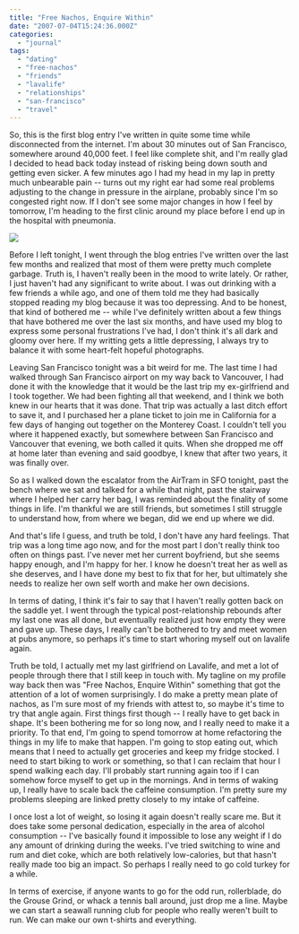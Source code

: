 ```yaml
---
title: "Free Nachos, Enquire Within"
date: "2007-07-04T15:24:36.000Z"
categories: 
  - "journal"
tags: 
  - "dating"
  - "free-nachos"
  - "friends"
  - "lavalife"
  - "relationships"
  - "san-francisco"
  - "travel"
---
```


So, this is the first blog entry I've written in quite some time while disconnected from the internet. I'm about 30 minutes out of San Francisco, somewhere around 40,000 feet. I feel like complete shit, and I'm really glad I decided to head back today instead of risking being down south and getting even sicker. A few minutes ago I had my head in my lap in pretty much unbearable pain -- turns out my right ear had some real problems adjusting to the change in pressure in the airplane, probably since I'm so congested right now. If I don't see some major changes in how I feel by tomorrow, I'm heading to the first clinic around my place before I end up in the hospital with pneumonia.

[![](http://farm2.static.flickr.com/1221/715967513_5a5bee65a2.jpg?v=0)](http://www.flickr.com/photos/duanestorey/715967513/)

Before I left tonight, I went through the blog entries I've written over the last few months and realized that most of them were pretty much complete garbage. Truth is, I haven't really been in the mood to write lately. Or rather, I just haven't had any significant to write about. I was out drinking with a few friends a while ago, and one of them told me they had basically stopped reading my blog because it was too depressing. And to be honest, that kind of bothered me -- while I've definitely written about a few things that have bothered me over the last six months, and have used my blog to express some personal frustrations I've had, I don't think it's all dark and gloomy over here. If my writting gets a little depressing, I always try to balance it with some heart-felt hopeful photographs.

Leaving San Francisco tonight was a bit weird for me. The last time I had walked through San Francisco airport on my way back to Vancouver, I had done it with the knowledge that it would be the last trip my ex-girlfriend and I took together. We had been fighting all that weekend, and I think we both knew in our hearts that it was done. That trip was actually a last ditch effort to save it, and I purchased her a plane ticket to join me in California for a few days of hanging out together on the Monterey Coast. I couldn't tell you where it happened exactly, but somewhere between San Francisco and Vancouver that evening, we both called it quits. When she dropped me off at home later than evening and said goodbye, I knew that after two years, it was finally over.

So as I walked down the escalator from the AirTram in SFO tonight, past the bench where we sat and talked for a while that night, past the stairway where I helped her carry her bag, I was reminded about the finality of some things in life. I'm thankful we are still friends, but sometimes I still struggle to understand how, from where we began, did we end up where we did.

And that's life I guess, and truth be told, I don't have any hard feelings. That trip was a long time ago now, and for the most part I don't really think too often on things past. I've never met her current boyfriend, but she seems happy enough, and I'm happy for her. I know he doesn't treat her as well as she deserves, and I have done my best to fix that for her, but ultimately she needs to realize her own self worth and make her own decisions.

In terms of dating, I think it's fair to say that I haven't really gotten back on the saddle yet. I went through the typical post-relationship rebounds after my last one was all done, but eventually realized just how empty they were and gave up. These days, I really can't be bothered to try and meet women at pubs anymore, so perhaps it's time to start whoring myself out on lavalife again.

Truth be told, I actually met my last girlfriend on Lavalife, and met a lot of people through there that I still keep in touch with. My tagline on my profile way back then was "Free Nachos, Enquire Within" something that got the attention of a lot of women surprisingly. I do make a pretty mean plate of nachos, as I'm sure most of my friends with attest to, so maybe it's time to try that angle again. First things first though -- I really have to get back in shape. It's been bothering me for so long now, and I really need to make it a priority. To that end, I'm going to spend tomorrow at home refactoring the things in my life to make that happen. I'm going to stop eating out, which means that I need to actually get groceries and keep my fridge stocked. I need to start biking to work or something, so that I can reclaim that hour I spend walking each day. I'll probably start running again too if I can somehow force myself to get up in the mornings. And in terms of waking up, I really have to scale back the caffeine consumption. I'm pretty sure my problems sleeping are linked pretty closely to my intake of caffeine.

I once lost a lot of weight, so losing it again doesn't really scare me. But it does take some personal dedication, especially in the area of alcohol consumption -- I've basically found it impossible to lose any weight if I do any amount of drinking during the weeks. I've tried switching to wine and rum and diet coke, which are both relatively low-calories, but that hasn't really made too big an impact. So perhaps I really need to go cold turkey for a while.

In terms of exercise, if anyone wants to go for the odd run, rollerblade, do the Grouse Grind, or whack a tennis ball around, just drop me a line. Maybe we can start a seawall running club for people who really weren't built to run. We can make our own t-shirts and everything.
